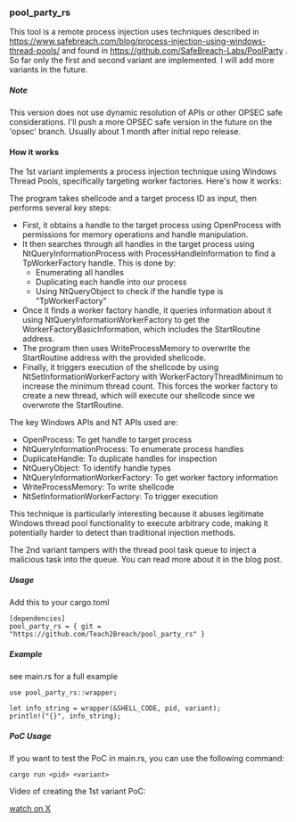 ### pool_party_rs

This tool is a remote process injection uses techniques described in https://www.safebreach.com/blog/process-injection-using-windows-thread-pools/ and found in https://github.com/SafeBreach-Labs/PoolParty . So far only the first and second variant are implemented. I will add more variants in the future.

##### Note

This version does not use dynamic resolution of APIs or other OPSEC safe considerations. I'll push a more OPSEC safe version in the future on the 'opsec' branch. Usually about 1 month after initial repo release.

#### How it works

The 1st variant implements a process injection technique using Windows Thread Pools, specifically targeting worker factories. Here's how it works:

The program takes shellcode and a target process ID as input, then performs several key steps:
- First, it obtains a handle to the target process using OpenProcess with permissions for memory operations and handle manipulation.
- It then searches through all handles in the target process using NtQueryInformationProcess with ProcessHandleInformation to find a TpWorkerFactory handle. This is done by:
  - Enumerating all handles
  - Duplicating each handle into our process
  - Using NtQueryObject to check if the handle type is "TpWorkerFactory"
- Once it finds a worker factory handle, it queries information about it using NtQueryInformationWorkerFactory to get the WorkerFactoryBasicInformation, which includes the StartRoutine address.
- The program then uses WriteProcessMemory to overwrite the StartRoutine address with the provided shellcode.
- Finally, it triggers execution of the shellcode by using NtSetInformationWorkerFactory with WorkerFactoryThreadMinimum to increase the minimum thread count. This forces the worker factory to create a new thread, which will execute our shellcode since we overwrote the StartRoutine.

The key Windows APIs and NT APIs used are:
- OpenProcess: To get handle to target process
- NtQueryInformationProcess: To enumerate process handles
- DuplicateHandle: To duplicate handles for inspection
- NtQueryObject: To identify handle types
- NtQueryInformationWorkerFactory: To get worker factory information
- WriteProcessMemory: To write shellcode
- NtSetInformationWorkerFactory: To trigger execution

This technique is particularly interesting because it abuses legitimate Windows thread pool functionality to execute arbitrary code, making it potentially harder to detect than traditional injection methods.

The 2nd variant tampers with the thread pool task queue to inject a malicious task into the queue. You can read more about it in the blog post.

##### Usage
 Add this to your cargo.toml

```
[dependencies]
pool_party_rs = { git = "https://github.com/Teach2Breach/pool_party_rs" }
```

##### Example

see main.rs for a full example

```
use pool_party_rs::wrapper;

let info_string = wrapper(&SHELL_CODE, pid, variant);
println!("{}", info_string);
```

##### PoC Usage 

If you want to test the PoC in main.rs, you can use the following command:

```
cargo run <pid> <variant>
```

Video of creating the 1st variant PoC:

[watch on X](https://x.com/Teach2Breach/status/1888336755067150736)



